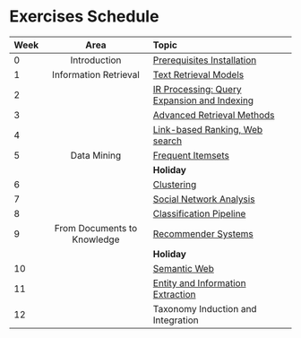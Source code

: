# Exercises Schedule

| Week | Area                        | Topic                                            |
|:-----|:---------------------------:|:-------------------------------------------------|
| 0    | Introduction                | [Prerequisites Installation][0]	                |
| 1    | Information Retrieval       | [Text Retrieval Models][1]                       |
| 2    |                             | [IR Processing: Query Expansion and Indexing][2] |
| 3    |                             | [Advanced Retrieval Methods][3]                  |
| 4    |                             | [Link-based Ranking, Web search][4]              |
| 5    | Data Mining                 | [Frequent Itemsets][5]                           |
|      |                             | **Holiday**                                      |
| 6    |                             | [Clustering][6]                                  |
| 7    |                             | [Social Network Analysis][7]                     |
| 8    |                             | [Classification Pipeline][8]                     |
| 9    | From Documents to Knowledge | [Recommender Systems][9]                         |
|      |                             | **Holiday**                                      |
| 10   |                             | [Semantic Web][10]                               |
| 11   |                             | [Entity and Information Extraction][11]          |
| 12   |                             | Taxonomy Induction and Integration               |

[0]:Prerequisites.md
[1]:01.Vector_Space_Retrieval
[2]:02.Query_Expansion_Indexing
[3]:03.Advanced_Information_Retrieval
[4]:04.Link_Based_Ranking
[5]:05.Frequent_Itemsets
[6]:06.Clustering
[7]:07.Social_Network_Analysis
[8]:08.Classification_Pipeline
[9]:09.Recommender_Systems
[10]:10.Semantic_Web
[11]:11.Entity_and_Information_Extraction
